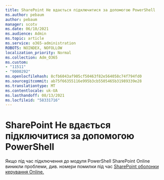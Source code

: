 ```yaml
---
title: SharePoint Не вдається підключитися за допомогою PowerShell
ms.author: pebaum
author: pebaum
manager: scotv
ms.date: 06/10/2021
ms.audience: Admin
ms.topic: article
ms.service: o365-administration
ROBOTS: NOINDEX, NOFOLLOW
localization_priority: Normal
ms.collection: Adm_O365
ms.custom:
- "11511"
- "9000292"
ms.openlocfilehash: 8cfb6043af905cf50463f82e564058c74f794fd0
ms.sourcegitcommit: ab75f66355116e995b3cb5505465b31989339e28
ms.translationtype: MT
ms.contentlocale: uk-UA
ms.lasthandoff: 08/13/2021
ms.locfileid: "58331716"
---
```

# <a name="sharepoint-powershell-unable-to-connect"></a>SharePoint Не вдається підключитися за допомогою PowerShell

Якщо під час підключення до модуля PowerShell SharePoint Online виникли проблеми, див. номери помилки під час [SharePoint оболонки керування Online.](https://docs.microsoft.com/sharepoint/troubleshoot/administration/errors-connecting-to-management-shell)